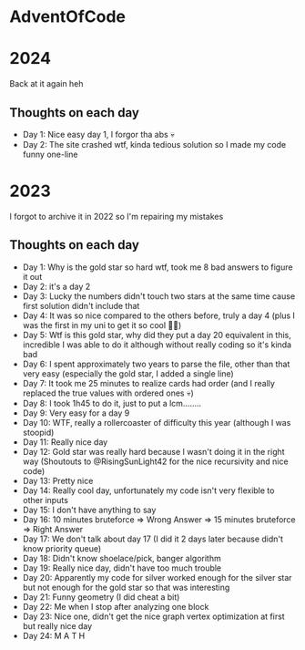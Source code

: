 # AdventOfCode

# 2024

Back at it again heh

## Thoughts on each day
  - Day 1: Nice easy day 1, I forgor tha abs 💀
  - Day 2: The site crashed wtf, kinda tedious solution so I made my code funny one-line
# 2023

I forgot to archive it in 2022 so I'm repairing my mistakes

## Thoughts on each day
  - Day 1: Why is the gold star so hard wtf, took me 8 bad answers to figure it out
  - Day 2: it's a day 2
  - Day 3: Lucky the numbers didn't touch two stars at the same time cause first solution didn't include that
  - Day 4: It was so nice compared to the others before, truly a day 4 (plus I was the first in my uni to get it so cool 🕺🕺)
  - Day 5: Wtf is this gold star, why did they put a day 20 equivalent in this, incredible I was able to do it although without really coding so it's kinda bad
  - Day 6: I spent approximately two years to parse the file, other than that very easy (especially the gold star, I added a single line)
  - Day 7: It took me 25 minutes to realize cards had order (and I really replaced the true values with ordered ones 💀)
  - Day 8: I took 1h45 to do it, just to put a lcm........
  - Day 9: Very easy for a day 9
  - Day 10: WTF, really a rollercoaster of difficulty this year (although I was stoopid)
  - Day 11: Really nice day
  - Day 12: Gold star was really hard because I wasn't doing it in the right way (Shoutouts to @RisingSunLight42 for the nice recursivity and nice code)
  - Day 13: Pretty nice
  - Day 14: Really cool day, unfortunately my code isn't very flexible to other inputs
  - Day 15: I don't have anything to say
  - Day 16: 10 minutes bruteforce => Wrong Answer => 15 minutes bruteforce => Right Answer
  - Day 17: We don't talk about day 17 (I did it 2 days later because didn't know priority queue)
  - Day 18: Didn't know shoelace/pick, banger algorithm
  - Day 19: Really nice day, didn't have too much trouble
  - Day 20: Apparently my code for silver worked enough for the silver star but not enough for the gold star so that was interesting
  - Day 21: Funny geometry (I did cheat a bit)
  - Day 22: Me when I stop after analyzing one block
  - Day 23: Nice one, didn't get the nice graph vertex optimization at first but really nice day
  - Day 24: M A T H